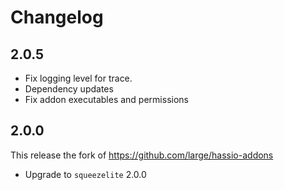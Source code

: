 # Changelog

## 2.0.5

- Fix logging level for trace.
- Dependency updates
- Fix addon executables and permissions


## 2.0.0

This release the fork of https://github.com/large/hassio-addons
- Upgrade to `squeezelite` 2.0.0

